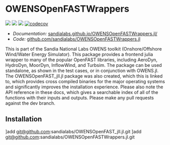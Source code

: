 # OWENSOpenFASTWrappers

[![](https://img.shields.io/badge/docs-stable-blue.svg)](https://sandialabs.github.io/OWENSOpenFASTWrappers.jl)
[![](https://img.shields.io/badge/docs-dev-blue.svg)](https://sandialabs.github.io/OWENSOpenFASTWrappers.jl/dev)
![](https://github.com/sandialabs/OWENSOpenFASTWrappers.jl/workflows/CI/badge.svg)
[![codecov](https://codecov.io/gh/sandialabs/OWENSOpenFASTWrappers.jl/graph/badge.svg?token=1egaz9f5cT)](https://codecov.io/gh/sandialabs/OWENSOpenFASTWrappers.jl)

* *Documentation:* [sandialabs.github.io/OWENSOpenFASTWrappers.jl/](https://sandialabs.github.io/OWENSOpenFASTWrappers.jl/dev)
* *Code:* [github.com/sandialabs/OWENSOpenFASTWrappers.jl](https://github.com/sandialabs/OWENSOpenFASTWrappers.jl)

This is part of the Sandia National Labs OWENS toolkit (Onshore/Offshore Wind/Water Energy Simulator).  This package provides a frontend julia wrapper to many of the popular OpenFAST libraries, including AeroDyn, HydroDyn, MoorDyn, InflowWind, and Turbsim.  The package can be used standalone, as shown in the test cases, or in conjunction with OWENS.jl.  The OWENSOpenFAST_jll.jl package was also created, which this is linked to, which provides cross compiled binaries for the major operating systems and significantly improves the installation experience.  Please also note the API reference in these docs, which gives a searchable index of all of the functions with their inputs and outputs. Please make any pull requests against the dev branch.

## Installation
]add git@github.com:sandialabs/OWENSOpenFAST_jll.jl.git
]add git@github.com:sandialabs/OWENSOpenFASTWrappers.jl.git